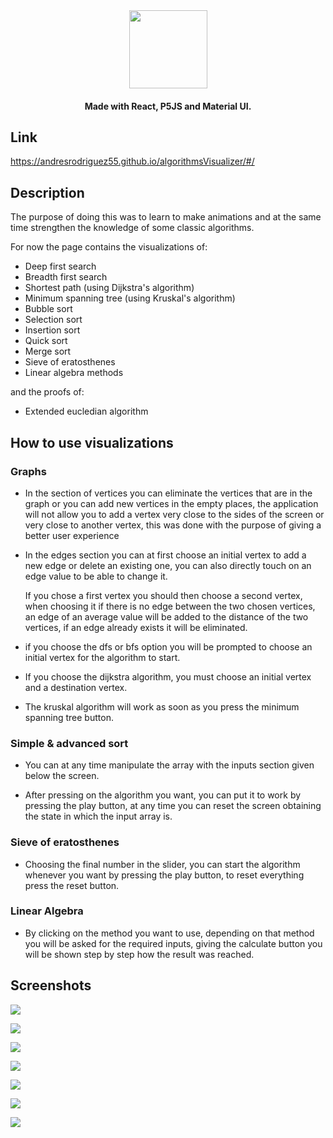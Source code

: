 
<div align="center"><img src="https://drive.google.com/uc?id=1oL_G7mIxoY8je3f1skcU3eja5Qu9sztC" height="125px" ></div>

<h4 align="center">Made with React, P5JS and Material UI.</h4>


## Link
https://andresrodriguez55.github.io/algorithmsVisualizer/#/

## Description

The purpose of doing this was to learn to make animations and at the same time strengthen the knowledge of some classic algorithms.

For now the page contains the visualizations of:
 - Deep first search 
 - Breadth first search 
 - Shortest path (using Dijkstra's algorithm)
 - Minimum spanning tree (using Kruskal's algorithm)
 - Bubble sort
 - Selection sort
 - Insertion sort
 - Quick sort
 - Merge sort
 - Sieve of eratosthenes
 - Linear algebra methods
 
and the proofs of:
 - Extended eucledian algorithm

## How to use visualizations

### Graphs
- In the section of vertices you can eliminate the vertices that are in the graph or you can add new vertices in the empty places, the application will not allow you to add a vertex very close to the sides of the screen or very close to another vertex, this was done with the purpose of giving a better user experience

- In the edges section you can at first choose an initial vertex to add a new edge or delete an existing one, you can also directly touch on an edge value to be able to change it. 

  If you chose a first vertex you should then choose a second vertex, when choosing it if there is no edge between the two chosen vertices, an edge of an average value will be added to the distance of the two vertices, if an edge already exists it will be eliminated.

- if you choose the dfs or bfs option you will be prompted to choose an initial vertex for the algorithm to start.

- If you choose the dijkstra algorithm, you must choose an initial vertex and a destination vertex.

- The kruskal algorithm will work as soon as you press the minimum spanning tree button.

### Simple & advanced sort
- You can at any time manipulate the array with the inputs section given below the screen.

- After pressing on the algorithm you want, you can put it to work by pressing the play button, at any time you can reset the screen obtaining the state in which the input array is.

### Sieve of eratosthenes
- Choosing the final number in the slider, you can start the algorithm whenever you want by pressing the play button, to reset everything press the reset button.

### Linear Algebra

- By clicking on the method you want to use, depending on that method you will be asked for the required inputs, giving the calculate button you will be shown step by step how the result was reached.

## Screenshots

<a><img src="https://drive.google.com/uc?id=1tgzkKKoU9_MNemilRe-fKJXoj_VKz1Vf" ></a>

<a ><img src="https://drive.google.com/uc?id=1XTHWbyxTkjPZTpCdOr5nx5EyP6hWTA14" ></a>

<a><img src="https://drive.google.com/uc?id=16Oqeb0fa_bO4Y6YlRFoP5V-OM2XYZ8DD" ></a>

<a><img src="https://drive.google.com/uc?id=11x1GAtG8YeBccdE0p4ObY8-4lewzEuP9" ></a>

<a ><img src="https://drive.google.com/uc?id=14M6V_t1soiISXWSGGcGpC8bESRVInE20" ></a>

<a><img src="https://drive.google.com/uc?id=1ipaxR-siYe2i_YIaHOAteAg7ur6_9-K8" ></a>

<a><img src="https://drive.google.com/uc?id=1gC0vcuP1OYR16VspDZSbaNSSYvgGu16o" ></a>


```
